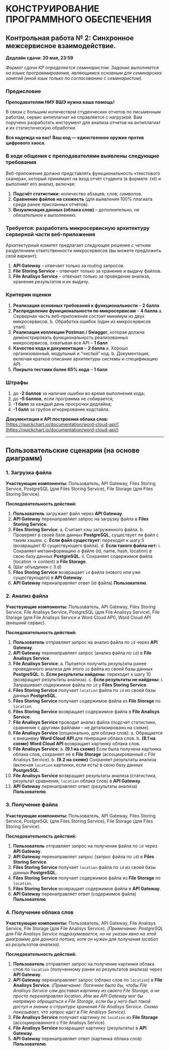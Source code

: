 # КОНСТРУИРОВАНИЕ ПРОГРАММНОГО ОБЕСПЕЧЕНИЯ

## Контрольная работа № 2: Синхронное межсервисное взаимодействие.

**Дедлайн сдачи: 20 мая, 23:59**

*Формат сдачи КР определяется семинаристом. Задание выполняется на языке программирования, являющимся основным для семинарских занятий (иной язык только по согласованию с семинаристом).*

### Предисловие

**Преподавателям НИУ ВШЭ нужна ваша помощь!**

В связи с большим количеством студенческих отчетов по письменным работам, сервис антиплагиат не справляется с нагрузкой. Вам поручено разработать инструмент для анализа отчетов на антиплагиат и их статистическую обработки.

**Вся надежда на вас!**
**Ваш код — единственное оружие против цифрового хаоса.**

### В ходе общения с преподавателями выявлены следующие требования

Веб-приложение должно представлять функциональность «текстового сканера», который принимает на вход отчёт студента (в формате .txt) и выполняет его анализ, включая:
1.  **Подсчёт статистики:** количество абзацев; слов; символов.
2.  **Сравнение файлов на схожесть** (для выявления 100% плагиата среди ранее присланных отчетов).
3.  **Визуализация данных (облака слов)** – дополнительно, не обязательное к выполнению.

### Требуется: разработать микросервисную архитектуру серверной части веб-приложения

Архитектурный комитет предлагает следующее решение с четким разделением ответственности микросервисов (вы можете предложить свой вариант):
1.  **API Gateway** – отвечает только за routing запросов.
2.  **File Storing Service** – отвечает только за хранение и выдачу файлов.
3.  **File Analisys Service** – отвечает только за проведение анализа, хранение результатов и их выдачу.

### Критерии оценки

1.  **Реализация основных требований к функциональности** – **2 балла**
2.  **Распределение функциональности по микросервисам** – **4 балла**
    a.  Серверная часть веб-приложения состоит минимум из двух микросервисов.
    b.  Обработка ошибок (один из микросервисов упал).
3.  **Реализация коллекции Postman / Swagger**, которая должна демонстрировать функциональность реализованных микросервисов, охватывая все API – **1 балл**
4.  **Качество кода и документация** – **2 балла**
    a.  Хорошо организованный, модульный и “чистый” код.
    b.  Документация, включая краткое описание архитектуры системы и спецификацию АРІ.
5.  **Покрыто тестами более 65% кода** – **1 балл**

### Штрафы

1.  до **-2 баллов** за наличие ошибки во время выполнения кода;
2.  до **–5 баллов**, если программа не собирается;
3.  **-1 балл** за каждый день просрочки дедлайна;
4.  **-1 балл** за грубое игнорирование кодстайла.

**Документация к АРІ построения облака слов:** [https://quickchart.io/documentation/word-cloud-api/](https://quickchart.io/documentation/word-cloud-api/)

---

## Пользовательские сценарии (на основе диаграмм)

### 1. Загрузка файла

**Участвующие компоненты:** Пользователь, API Gateway, Files Storing Service, PostgreSQL (для Files Storing Service), File Storage (для Files Storing Service).

**Последовательность действий:**
1.  **Пользователь** загружает файл через **API Gateway**.
2.  **API Gateway** перенаправляет запрос на загрузку файла в **Files Storing Service**.
3.  **Files Storing Service**:
    a.  Считает хэш загруженного файла.
    b.  Проверяет в своей базе данных **PostgreSQL**, существует ли файл с таким хэшем.
    c.  **Если файл существует:** переходит к шагу 5 (возвращает ID существующего файла).
    d.  **Если такого файла нет:**
        i.  Сохраняет метаинформацию о файле (id, name, hash, location) в свою базу данных **PostgreSQL**.
        ii. Сохраняет содержимое файла (location -> content) в **File Storage**.
4.  (Шаг объединен с 3.d)
5.  **Files Storing Service** возвращает `id` файла (нового или уже существующего) в **API Gateway**.
6.  **API Gateway** перенаправляет ответ (id файла) **Пользователю**.

### 2. Анализ файла

**Участвующие компоненты:** Пользователь, API Gateway, Files Storing Service, File Analisys Service, PostgreSQL (для File Analisys Service), File Storage (для File Analisys Service и Word Cloud API), Word Cloud API (внешний сервис).

**Последовательность действий:**
1.  **Пользователь** отправляет запрос на анализ файла по `id` через **API Gateway**.
2.  **API Gateway** перенаправляет запрос (анализ файла по `id`) в **File Analisys Service**.
3.  **File Analisys Service**:
    a.  Пытается получить результаты ранее проведенного анализа для этого `id` файла из своей базы данных **PostgreSQL**.
    b.  **Если результаты найдены:** переходит к шагу 10 (возвращает результаты анализа).
    c.  **Если результаты не найдены:**
        i.  Запрашивает содержимое файла по `id` у **Files Storing Service**.
4.  **Files Storing Service** получает `location` файла по `id` из своей базы данных **PostgreSQL**.
5.  **Files Storing Service** получает содержимое файла из **File Storage** по `location`.
6.  **Files Storing Service** возвращает содержимое файла в **File Analisys Service**.
7.  **File Analisys Service** проводит анализ файла (подсчет статистики, сравнение с другими файлами – не детализировано на схеме).
8.  **File Analisys Service** (опционально, для облака слов):
    a.  Обращается к внешнему **Word Cloud API** для генерации облака слов.
    b.  **(8.1 на схеме)** **Word Cloud API** возвращает картинку облака слов.
9.  **File Analisys Service**:
    a.  **(9.1 на схеме)** Если была получена картинка облака слов, сохраняет её в **File Storage** (ассоциированный с File Analisys Service).
    b.  **(9.2 на схеме)** Сохраняет результаты анализа (включая `location` картинки, если есть) в свою базу данных **PostgreSQL**.
10. **File Analisys Service** возвращает результаты анализа (статистика, результат сравнения, `location` облака слов) в **API Gateway**.
11. **API Gateway** перенаправляет ответ (результаты анализа) **Пользователю**.

### 3. Получение файла

**Участвующие компоненты:** Пользователь, API Gateway, Files Storing Service, PostgreSQL (для Files Storing Service), File Storage (для Files Storing Service).

**Последовательность действий:**
1.  **Пользователь** отправляет запрос на получение файла по `id` через **API Gateway**.
2.  **API Gateway** перенаправляет запрос (запрос файла по `id`) в **Files Storing Service**.
3.  **Files Storing Service** получает `location` файла по `id` из своей базы данных **PostgreSQL**.
4.  **Files Storing Service** получает содержимое файла из **File Storage** по `location`.
5.  **Files Storing Service** возвращает содержимое файла в **API Gateway**.
6.  **API Gateway** перенаправляет ответ (содержимое файла) **Пользователю**.

### 4. Получение облака слов

**Участвующие компоненты:** Пользователь, API Gateway, File Analisys Service, File Storage (для File Analisys Service).
*(Примечание: PostgreSQL для File Analisys Service подразумевается, но не указан явно на этой диаграмме для данного потока, хотя он нужен для получения location из результатов анализа).*

**Последовательность действий:**
1.  **Пользователь** отправляет запрос на получение картинки облака слов по `location` (полученному ранее из результатов анализа) через **API Gateway**.
2.  **API Gateway** перенаправляет запрос (облако слов по `location`) в **File Analisys Service**.
    *(Примечание: Логичнее было бы, чтобы File Analisys Service сам доставал картинку из своего File Storage, а не просто перенаправлял location. Или же API Gateway мог бы напрямую обращаться к File Storage, если бы у него был такой доступ и знание о структуре хранения File Analisys Service. Схема показывает, что запрос идет в File Analisys Service).*
3.  **File Analisys Service** получает картинку по `location` из **File Storage** (ассоциированного с File Analisys Service).
4.  **File Analisys Service** возвращает картинку (результаты) в **API Gateway**.
5.  **API Gateway** перенаправляет ответ (картинка облака слов) **Пользователю**.